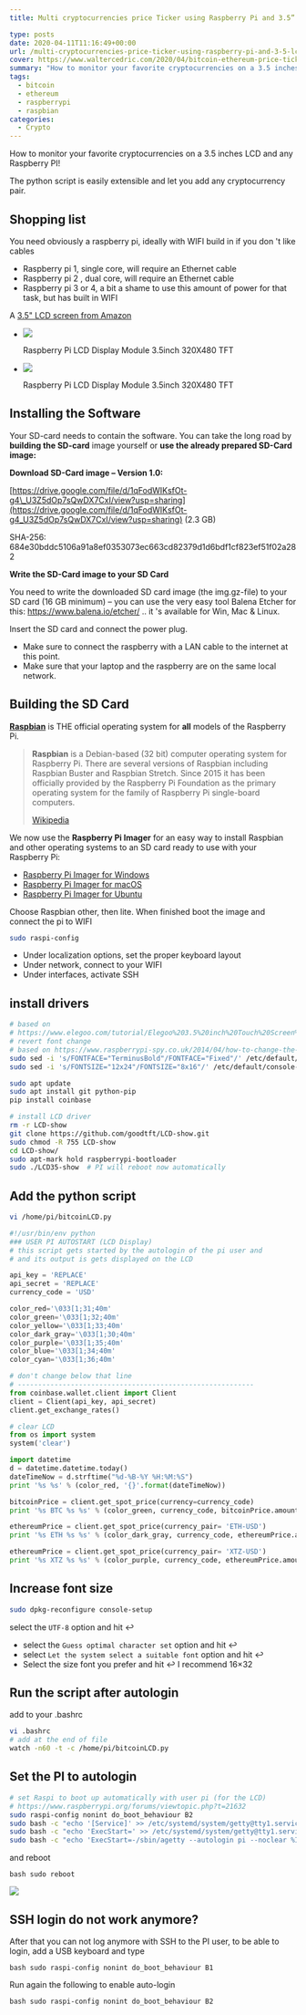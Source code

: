 ```yaml
---
title: Multi cryptocurrencies price Ticker using Raspberry Pi and 3.5” LCD Display

type: posts
date: 2020-04-11T11:16:49+00:00
url: /multi-cryptocurrencies-price-ticker-using-raspberry-pi-and-3-5-lcd-display/
cover: https://www.waltercedric.com/2020/04/bitcoin-ethereum-price-ticker-lcd-raspberry-scaled.webp
summary: "How to monitor your favorite cryptocurrencies on a 3.5 inches LCD and any Raspberry PI!"
tags:
  - bitcoin
  - ethereum
  - raspberrypi
  - raspbian
categories:
  - Crypto
---
```

How to monitor your favorite cryptocurrencies on a 3.5 inches LCD and any Raspberry PI!

The python script is easily extensible and let you add any cryptocurrency pair.

## Shopping list

You need obviously a raspberry pi, ideally with WIFI build in if you don 't like cables

  * Raspberry pi 1, single core, will require an Ethernet cable
  * Raspberry pi 2 , dual core, will require an Ethernet cable
  * Raspberry pi 3 or 4, a bit a shame to use this amount of power for that task, but has built in WIFI

A [3.5" LCD screen from Amazon](https://amzn.to/2xmJHb9)

*   [![](https://www.waltercedric.com/2020/04/Raspberry-Pi-LCD-Display-Module-3.5inch-320X480-TFT-2-768x1024.webp)](/2020/04/Raspberry-Pi-LCD-Display-Module-3.5inch-320X480-TFT-2-scaled.webp)

    Raspberry Pi LCD Display Module 3.5inch 320X480 TFT

*   [![](https://www.waltercedric.com/2020/04/Raspberry-Pi-LCD-Display-Module-3.5inch-320X480-TFT-1-768x1024.webp)](/2020/04/Raspberry-Pi-LCD-Display-Module-3.5inch-320X480-TFT-1-scaled.webp)

    Raspberry Pi LCD Display Module 3.5inch 320X480 TFT

## Installing the Software

Your SD-card needs to contain the software. You can take the long road by **building the SD-card** image yourself or **use the already prepared SD-Card image:**

**Download SD-Card image &#8211; Version 1.0:**

[https://drive.google.com/file/d/1qFodWIKsfOt-g4\_U3Z5dOp7sQwDX7CxI/view?usp=sharing](https://drive.google.com/file/d/1qFodWIKsfOt-g4_U3Z5dOp7sQwDX7CxI/view?usp=sharing) (2.3 GB)

SHA-256: 684e30bddc5106a91a8ef0353073ec663cd82379d1d6bdf1cf823ef51f02a282

**Write the SD-Card image to your SD Card**

You need to write the downloaded SD card image (the img.gz-file) to your SD card (16 GB minimum) &#8211; you can use the very easy tool Balena Etcher for this: <https://www.balena.io/etcher/> .. it 's available for Win, Mac & Linux.

Insert the SD card and connect the power plug.

  * Make sure to connect the raspberry with a LAN cable to the internet at this point.
  * Make sure that your laptop and the raspberry are on the same local network.

## Building the SD Card

**[Raspbian][1]** is THE official operating system for **all** models of the Raspberry Pi.

> **Raspbian** is a Debian-based (32 bit) computer operating system for Raspberry Pi. There are several versions of Raspbian including Raspbian Buster and Raspbian Stretch. Since 2015 it has been officially provided by the Raspberry Pi Foundation as the primary operating system for the family of Raspberry Pi single-board computers.
>
> [Wikipedia](https://en.wikipedia.org/wiki/Raspbian)


We now use the **Raspberry Pi Imager** for an easy way to install Raspbian and other operating systems to an SD card ready to use with your Raspberry Pi:

  * [Raspberry Pi Imager for Windows][2]
  * [Raspberry Pi Imager for macOS][3]
  * [Raspberry Pi Imager for Ubuntu][4]

Choose Raspbian other, then lite. When finished boot the image and connect the pi to WIFI

```bash
sudo raspi-config
```
  * Under localization options, set the proper keyboard layout
  * Under network, connect to your WIFI
  * Under interfaces, activate SSH

## install drivers

```bash
# based on
# https://www.elegoo.com/tutorial/Elegoo%203.5%20inch%20Touch%20Screen%20User%20Manual%20V1.00.2017.10.09.zip
# revert font change
# based on https://www.raspberrypi-spy.co.uk/2014/04/how-to-change-the-command-line-font-size/
sudo sed -i 's/FONTFACE="TerminusBold"/FONTFACE="Fixed"/' /etc/default/console-setup
sudo sed -i 's/FONTSIZE="12x24"/FONTSIZE="8x16"/' /etc/default/console-setup

sudo apt update
sudo apt install git python-pip
pip install coinbase

# install LCD driver
rm -r LCD-show
git clone https://github.com/goodtft/LCD-show.git
sudo chmod -R 755 LCD-show
cd LCD-show/
sudo apt-mark hold raspberrypi-bootloader
sudo ./LCD35-show  # PI will reboot now automatically
```

## Add the python script

```bash
vi /home/pi/bitcoinLCD.py
```

```python
#!/usr/bin/env python
### USER PI AUTOSTART (LCD Display)
# this script gets started by the autologin of the pi user and
# and its output is gets displayed on the LCD

api_key = 'REPLACE'
api_secret = 'REPLACE'
currency_code = 'USD'

color_red='\033[1;31;40m'
color_green='\033[1;32;40m'
color_yellow='\033[1;33;40m'
color_dark_gray='\033[1;30;40m'
color_purple='\033[1;35;40m'
color_blue='\033[1;34;40m'
color_cyan='\033[1;36;40m'

# don't change below that line
# ----------------------------------------------------------
from coinbase.wallet.client import Client
client = Client(api_key, api_secret)
client.get_exchange_rates()

# clear LCD
from os import system
system('clear')

import datetime
d = datetime.datetime.today()
dateTimeNow = d.strftime("%d-%B-%Y %H:%M:%S")
print '%s %s' % (color_red, '{}'.format(dateTimeNow))

bitcoinPrice = client.get_spot_price(currency=currency_code)
print '%s BTC %s %s' % (color_green, currency_code, bitcoinPrice.amount)

ethereumPrice = client.get_spot_price(currency_pair= 'ETH-USD')
print '%s ETH %s %s' % (color_dark_gray, currency_code, ethereumPrice.amount)

ethereumPrice = client.get_spot_price(currency_pair= 'XTZ-USD')
print '%s XTZ %s %s' % (color_purple, currency_code, ethereumPrice.amount)
```

## Increase font size

```bash
sudo dpkg-reconfigure console-setup
```

  select the `UTF-8` option and hit ↩
  * select the `Guess optimal character set` option and hit ↩
  * select `Let the system select a suitable font` option and hit ↩
  * Select the size font you prefer and hit ↩ I recommend 16&#215;32

## Run the script after autologin

add to your .bashrc

```bash
vi .bashrc
# add at the end of file
watch -n60 -t -c /home/pi/bitcoinLCD.py
```

## Set the PI to autologin

```bash
# set Raspi to boot up automatically with user pi (for the LCD)
# https://www.raspberrypi.org/forums/viewtopic.php?t=21632
sudo raspi-config nonint do_boot_behaviour B2
sudo bash -c "echo '[Service]' >> /etc/systemd/system/getty@tty1.service.d/autologin.conf"
sudo bash -c "echo 'ExecStart=' >> /etc/systemd/system/getty@tty1.service.d/autologin.conf"
sudo bash -c "echo 'ExecStart=-/sbin/agetty --autologin pi --noclear %I 38400 linux' >> /etc/systemd/system/getty@tty1.service.d/autologin.conf"
```

and reboot

```bash sudo reboot```

![](https://www.waltercedric.com/2020/04/bitcoin-ethereum-price-ticker-lcd-raspberry-1024x630.webp)

## SSH login do not work anymore?

After that you can not log anymore with SSH to the PI user, to be able to login, add a USB keyboard and type

```bash sudo raspi-config nonint do_boot_behaviour B1```

Run again the following to enable auto-login

```bash sudo raspi-config nonint do_boot_behaviour B2```

 [1]: /tag/Raspbian/
 [2]: https://downloads.raspberrypi.org/imager/imager.exe
 [3]: https://downloads.raspberrypi.org/imager/imager.dmg
 [4]: https://downloads.raspberrypi.org/imager/imager_amd64.deb
